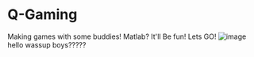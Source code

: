 # Q-Gaming
Making games with some buddies! Matlab? It'll Be fun! Lets GO!
![image](https://user-images.githubusercontent.com/93338081/198684472-2944b542-52c7-4dc8-81ff-699e2c32b351.png)
hello
wassup boys?????